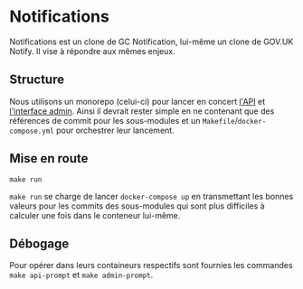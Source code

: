 # Notifications

Notifications est un clone de GC Notification, lui-même un clone de
GOV.UK Notify. Il vise à répondre aux mêmes enjeux.

## Structure

Nous utilisons un monorepo (celui-ci) pour lancer en concert
[l'API](https://github.com/betagouv/notification-api) et [l'interface
admin](https://github.com/betagouv/notification-admin). Ainsi il
devrait rester simple en ne contenant que des références de commit
pour les sous-modules et un `Makefile`/`docker-compose.yml` pour
orchestrer leur lancement.

## Mise en route

```shell
make run
```

`make run` se charge de lancer `docker-compose up` en transmettant les
bonnes valeurs pour les commits des sous-modules qui sont plus
difficiles à calculer une fois dans le conteneur lui-même.

## Débogage

Pour opérer dans leurs containeurs respectifs sont fournies les
commandes `make api-prompt` et `make admin-prompt`.
